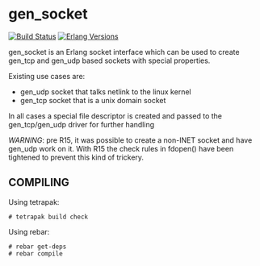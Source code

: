 gen_socket
===========
[![Build Status][travis badge]][travis]
[![Erlang Versions][erlang version badge]][travis]

gen_socket is an Erlang socket interface which can be used to create
gen_tcp and gen_udp based sockets with special properties.

Existing use cases are:
  * gen_udp socket that talks netlink to the linux kernel
  * gen_tcp socket that is a unix domain socket

In all cases a special file descriptor is created and passed to the
gen_tcp/gen_udp driver for further handling

*WARNING*: pre R15, it was possible to create a non-INET socket and
	   have gen_udp work on it. With R15 the check rules in
	   fdopen() have been tightened to prevent this kind of
	   trickery.

COMPILING
---------

Using tetrapak:

    # tetrapak build check

Using rebar:

    # rebar get-deps
    # rebar compile

<!-- Badges -->
[travis]: https://travis-ci.org/travelping/gen_socket
[travis badge]: https://img.shields.io/travis/travelping/gen_socket/master.svg?style=flat-square
[coveralls]: https://coveralls.io/github/travelping/gen_socket
[coveralls badge]: https://img.shields.io/coveralls/travelping/gen_socket/master.svg?style=flat-square
[erlang version badge]: https://img.shields.io/badge/erlang-R15B03%20to%2020.1-blue.svg?style=flat-square

